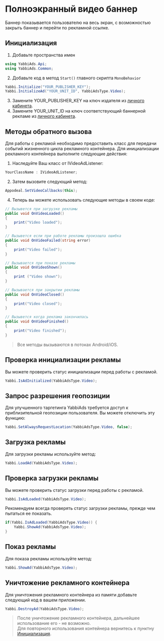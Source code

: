 # Полноэкранный видео баннер
Баннер показывается пользователю на весь экран, с возможностью закрыть баннер и перейти по рекламной ссылке.

## Инициализация
1. Добавьте пространства имен

```c#
using YabbiAds.Api;
using YabbiAds.Common;
```
2.  Добавьте код в метод `Start()`  главного скрипта `MonoBehavior`
```c#
Yabbi.Initialize("YOUR_PUBLISHER_KEY");
Yabbi.InitializeAd("YOUR_UNIT_ID", YabbiAdsType.Video);
```
3. Замените YOUR_PUBLISHER_KEY на ключ издателя из [личного кабинета](https://mobileadx.ru).
4. Замените YOUR_UNIT_ID на ключ соответствующий баннерной рекламе из [личного кабинета](https://mobileadx.ru).

## Методы обратного вызова
Для работы с рекламой необходимо предоставить класс для передачи событий жизненного цикла рекламного контейнера.
Для инициализации рекламного контейнера выполните следующие действия:
1. Наследуйте Ваш класс от IVideoAdListener:
```c#
YourClassName : IVideoAdListener;
```
2. Затем вызовите следующий метод:
```c#
Appodeal.SetVideoCallbacks(this);
```
4. Теперь вы можете использовать следующие методы в своем коде:
```c#
// Вызывется при загрузке рекламы
public void OnVideoLoaded()
{
    print("Video loaded");
}

// Вызывется если при работе рекламы произошла ошибка
public void OnVideoFailed(string error)
{
    print("Video failed");
}

// Вызывается при показе рекламы
public void OnVideoShown()
{
    print ("Video shown");
}

// Вызывается при закрытии рекламы
public void OnVideoClosed()
{
    print("Video closed");
}

// Вызывется когда реклама закончилась
public void OnVideoFinished()
{
    print("Video finished");
}
```
>Все методы вызываются в потоках Android/iOS.


## Проверка инициализации рекламы
Вы можете проверить статус инициализации перед работы с рекламой.
```c#
Yabbi.IsAdInitialized(YabbiAdsType.Video);
```

## Запрос разрешения геопозиции
Для улучшенного таргетинга YabbiAds требуется доступ к приблизительной геопозиции пользователя. 
Вы можете отключить эту функцию:
```c#
Yabbi.SetAlwaysRequestLocation(YabbiAdsType.Video, false);
```

## Загрузка рекламы
Для загрузки рекламы используйте метод:
```c#
Yabbi.LoadAd(YabbiAdsType.Video);
```

## Проверка загрузки рекламы
Вы можете проверить статус загрузки перед работы с рекламой.
```c#
Yabbi.IsAdLoaded(YabbiAdsType.Video);
```
Рекомендуем всегда проверять статус загрузки рекламы, прежде чем пытаться ее показать.
```c#
if(Yabbi.IsAdLoaded(YabbiAdsType.Video)) {
    Yabbi.ShowAd(YabbiAdsType.Video);
}
```

## Показ рекламы
Для показа рекламы используйте метод:
```c#
Yabbi.ShowAd(YabbiAdsType.Video);
```

## Уничтожение рекламного контейнера
Для уничтожения рекламного контейнера из памяти добавьте следующий код в вашем приложении.
```c#
Yabbi.DestroyAd(YabbiAdsType.Video);
```

>После уничтожение рекламного контейнера, дальнейшее использование его - не возможно.  
>Для повторного использования контейнера вернитесь к пунктну [Инициализация](#инициализация).